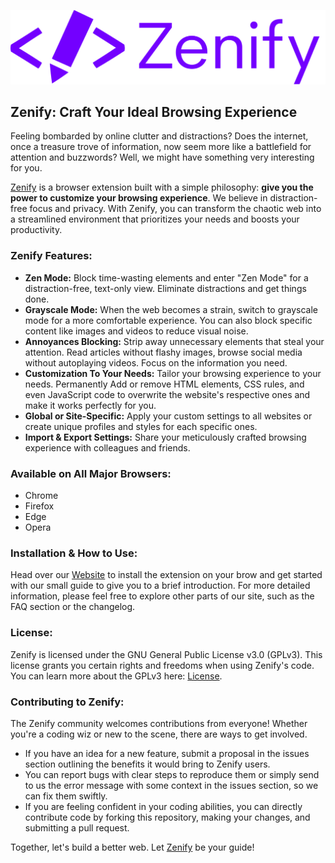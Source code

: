 ![Zenify](./assets/zenify.svg)

## Zenify: Craft Your Ideal Browsing Experience

Feeling bombarded by online clutter and distractions? Does the internet, once a treasure trove of information, now seem more like a battlefield for attention and buzzwords? Well, we might have something very interesting for you.

[Zenify](https://redeemedspoon.github.io/Zenify/) is a browser extension built with a simple philosophy: **give you the power to customize your browsing experience**. We believe in distraction-free focus and privacy. With Zenify, you can transform the chaotic web into a streamlined environment that prioritizes your needs and boosts your productivity.

### Zenify Features:

* **Zen Mode:** Block time-wasting elements and enter "Zen Mode" for a distraction-free, text-only view. Eliminate distractions and get things done.
* **Grayscale Mode:** When the web becomes a strain, switch to grayscale mode for a more comfortable experience. You can also block specific content like images and videos to reduce visual noise.
* **Annoyances Blocking:** Strip away unnecessary elements that steal your attention. Read articles without flashy images, browse social media without autoplaying videos. Focus on the information you need.
* **Customization To Your Needs:** Tailor your browsing experience to your needs. Permanently Add or remove HTML elements, CSS rules, and even JavaScript code to overwrite the website's respective ones and make it works perfectly for you.
* **Global or Site-Specific:** Apply your custom settings to all websites or create unique profiles and styles for each specific ones. 
* **Import & Export Settings:** Share your meticulously crafted browsing experience with colleagues and friends.

### Available on All Major Browsers:

* Chrome
* Firefox
* Edge
* Opera

### Installation & How to Use:

Head over our [Website](https://redeemedspoon.github.io/Zenify/) to install the extension on your brow and get started with our small guide to give you to a brief introduction. For more detailed information, please feel free to explore other parts of our site, such as the FAQ section or the changelog.

### License:

Zenify is licensed under the GNU General Public License v3.0 (GPLv3). This license grants you certain rights and freedoms when using Zenify's code. You can learn more about the GPLv3 here: [License](./LICENSE). 

### Contributing to Zenify:

The Zenify community welcomes contributions from everyone! Whether you're a coding wiz or new to the scene, there are ways to get involved.
* If you have an idea for a new feature, submit a proposal in the issues section outlining the benefits it would bring to Zenify users.
* You can report bugs with clear steps to reproduce them or simply send to us the error message with some context in the issues section, so we can fix them swiftly.
* If you are feeling confident in your coding abilities, you can directly contribute code by forking this repository, making your changes, and submitting a pull request.

Together, let's build a better web. Let [Zenify](https://redeemedspoon.github.io/Zenify/) be your guide!
